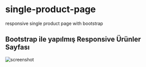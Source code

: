 # single-product-page
responsive single product page with bootstrap

## Bootstrap ile yapılmış Responsive Ürünler Sayfası
![screenshot](https://user-images.githubusercontent.com/46673614/54073402-b70ba780-4297-11e9-8d77-b8f6f6a10cbe.png)
